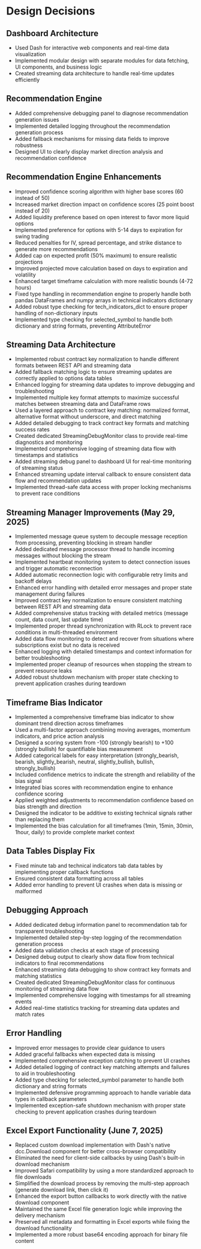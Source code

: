 # Design Decisions

## Dashboard Architecture
- Used Dash for interactive web components and real-time data visualization
- Implemented modular design with separate modules for data fetching, UI components, and business logic
- Created streaming data architecture to handle real-time updates efficiently

## Recommendation Engine
- Added comprehensive debugging panel to diagnose recommendation generation issues
- Implemented detailed logging throughout the recommendation generation process
- Added fallback mechanisms for missing data fields to improve robustness
- Designed UI to clearly display market direction analysis and recommendation confidence

## Recommendation Engine Enhancements
- Improved confidence scoring algorithm with higher base scores (60 instead of 50)
- Increased market direction impact on confidence scores (25 point boost instead of 20)
- Added liquidity preference based on open interest to favor more liquid options
- Implemented preference for options with 5-14 days to expiration for swing trading
- Reduced penalties for IV, spread percentage, and strike distance to generate more recommendations
- Added cap on expected profit (50% maximum) to ensure realistic projections
- Improved projected move calculation based on days to expiration and volatility
- Enhanced target timeframe calculation with more realistic bounds (4-72 hours)
- Fixed type handling in recommendation engine to properly handle both pandas DataFrames and numpy arrays in technical indicators dictionary
- Added robust type checking for tech_indicators_dict to ensure proper handling of non-dictionary inputs
- Implemented type checking for selected_symbol to handle both dictionary and string formats, preventing AttributeError

## Streaming Data Architecture
- Implemented robust contract key normalization to handle different formats between REST API and streaming data
- Added fallback matching logic to ensure streaming updates are correctly applied to options data tables
- Enhanced logging for streaming data updates to improve debugging and troubleshooting
- Implemented multiple key format attempts to maximize successful matches between streaming data and DataFrame rows
- Used a layered approach to contract key matching: normalized format, alternative format without underscore, and direct matching
- Added detailed debugging to track contract key formats and matching success rates
- Created dedicated StreamingDebugMonitor class to provide real-time diagnostics and monitoring
- Implemented comprehensive logging of streaming data flow with timestamps and statistics
- Added streaming debug panel to dashboard UI for real-time monitoring of streaming status
- Enhanced streaming update interval callback to ensure consistent data flow and recommendation updates
- Implemented thread-safe data access with proper locking mechanisms to prevent race conditions

## Streaming Manager Improvements (May 29, 2025)
- Implemented message queue system to decouple message reception from processing, preventing blocking in stream handler
- Added dedicated message processor thread to handle incoming messages without blocking the stream
- Implemented heartbeat monitoring system to detect connection issues and trigger automatic reconnection
- Added automatic reconnection logic with configurable retry limits and backoff delays
- Enhanced error handling with detailed error messages and proper state management during failures
- Improved contract key normalization to ensure consistent matching between REST API and streaming data
- Added comprehensive status tracking with detailed metrics (message count, data count, last update time)
- Implemented proper thread synchronization with RLock to prevent race conditions in multi-threaded environment
- Added data flow monitoring to detect and recover from situations where subscriptions exist but no data is received
- Enhanced logging with detailed timestamps and context information for better troubleshooting
- Implemented proper cleanup of resources when stopping the stream to prevent resource leaks
- Added robust shutdown mechanism with proper state checking to prevent application crashes during teardown

## Timeframe Bias Indicator
- Implemented a comprehensive timeframe bias indicator to show dominant trend direction across timeframes
- Used a multi-factor approach combining moving averages, momentum indicators, and price action analysis
- Designed a scoring system from -100 (strongly bearish) to +100 (strongly bullish) for quantifiable bias measurement
- Added categorical labels for easy interpretation (strongly_bearish, bearish, slightly_bearish, neutral, slightly_bullish, bullish, strongly_bullish)
- Included confidence metrics to indicate the strength and reliability of the bias signal
- Integrated bias scores with recommendation engine to enhance confidence scoring
- Applied weighted adjustments to recommendation confidence based on bias strength and direction
- Designed the indicator to be additive to existing technical signals rather than replacing them
- Implemented the bias calculation for all timeframes (1min, 15min, 30min, 1hour, daily) to provide complete market context

## Data Tables Display Fix
- Fixed minute tab and technical indicators tab data tables by implementing proper callback functions
- Ensured consistent data formatting across all tables
- Added error handling to prevent UI crashes when data is missing or malformed

## Debugging Approach
- Added dedicated debug information panel to recommendation tab for transparent troubleshooting
- Implemented detailed step-by-step logging of the recommendation generation process
- Added data validation checks at each stage of processing
- Designed debug output to clearly show data flow from technical indicators to final recommendations
- Enhanced streaming data debugging to show contract key formats and matching statistics
- Created dedicated StreamingDebugMonitor class for continuous monitoring of streaming data flow
- Implemented comprehensive logging with timestamps for all streaming events
- Added real-time statistics tracking for streaming data updates and match rates

## Error Handling
- Improved error messages to provide clear guidance to users
- Added graceful fallbacks when expected data is missing
- Implemented comprehensive exception catching to prevent UI crashes
- Added detailed logging of contract key matching attempts and failures to aid in troubleshooting
- Added type checking for selected_symbol parameter to handle both dictionary and string formats
- Implemented defensive programming approach to handle variable data types in callback parameters
- Implemented exception-safe shutdown mechanism with proper state checking to prevent application crashes during teardown


## Excel Export Functionality (June 7, 2025)
- Replaced custom download implementation with Dash's native dcc.Download component for better cross-browser compatibility
- Eliminated the need for client-side callbacks by using Dash's built-in download mechanism
- Improved Safari compatibility by using a more standardized approach to file downloads
- Simplified the download process by removing the multi-step approach (generate download link, then click it)
- Enhanced the export button callbacks to work directly with the native download component
- Maintained the same Excel file generation logic while improving the delivery mechanism
- Preserved all metadata and formatting in Excel exports while fixing the download functionality
- Implemented a more robust base64 encoding approach for binary file content

